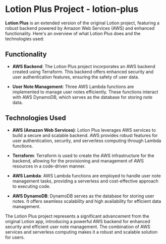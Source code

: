 # Lotion Plus Project - lotion-plus

**Lotion Plus** is an extended version of the original Lotion project, featuring a robust backend powered by Amazon Web Services (AWS) and enhanced functionality. Here's an overview of what Lotion Plus does and the technologies used:

## Functionality

- **AWS Backend**: The Lotion Plus project incorporates an AWS backend created using Terraform. This backend offers enhanced security and user authentication features, ensuring the safety of user data.

- **User Note Management**: Three AWS Lambda functions are implemented to manage user notes efficiently. These functions interact with AWS DynamoDB, which serves as the database for storing note data.

## Technologies Used

- **AWS (Amazon Web Services)**: Lotion Plus leverages AWS services to build a secure and scalable backend. AWS provides robust features for user authentication, security, and serverless computing through Lambda functions.

- **Terraform**: Terraform is used to create the AWS infrastructure for the backend, allowing for the provisioning and management of AWS resources in a code-driven manner.

- **AWS Lambda**: AWS Lambda functions are employed to handle user note management tasks, providing a serverless and cost-effective approach to executing code.

- **AWS DynamoDB**: DynamoDB serves as the database for storing user notes. It offers seamless scalability and high availability for efficient data management.

The Lotion Plus project represents a significant advancement from the original Lotion app, introducing a powerful AWS backend for enhanced security and efficient user note management. The combination of AWS services and serverless computing makes it a robust and scalable solution for users.
